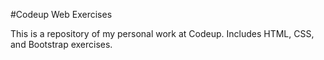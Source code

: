 #Codeup Web Exercises

This is a repository of my personal work at Codeup.
Includes HTML, CSS, and Bootstrap exercises.